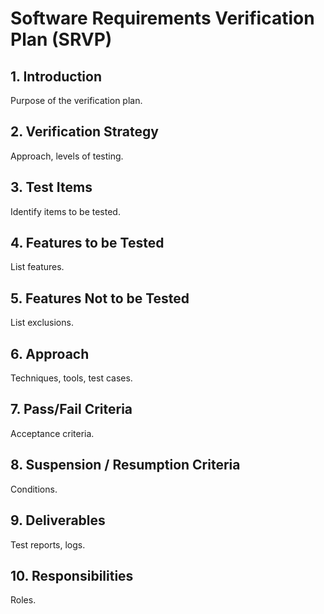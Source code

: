 # Software Requirements Verification Plan (SRVP)

## 1. Introduction

Purpose of the verification plan.

## 2. Verification Strategy

Approach, levels of testing.

## 3. Test Items

Identify items to be tested.

## 4. Features to be Tested

List features.

## 5. Features Not to be Tested

List exclusions.

## 6. Approach

Techniques, tools, test cases.

## 7. Pass/Fail Criteria

Acceptance criteria.

## 8. Suspension / Resumption Criteria

Conditions.

## 9. Deliverables

Test reports, logs.

## 10. Responsibilities

Roles.

